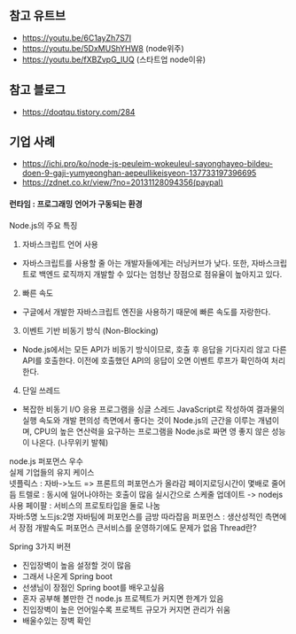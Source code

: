 ## 참고 유트브

- https://youtu.be/6C1ayZh7S7I
- https://youtu.be/5DxMUShYHW8 (node위주)
- https://youtu.be/fXBZvpG_IUQ (스타트업 node이유)


## 참고 블로그

- https://doqtqu.tistory.com/284

## 기업 사례
- https://ichi.pro/ko/node-js-peuleim-wokeuleul-sayonghayeo-bildeu-doen-9-gaji-yumyeonghan-aepeullikeisyeon-137733197396695
- https://zdnet.co.kr/view/?no=20131128094356(paypal)
#### 런타임 : 프로그래밍 언어가 구동되는 환경

Node.js의 주요 특징

1. 자바스크립트 언어 사용

- 자바스크립트를 사용할 줄 아는 개발자들에게는 러닝커브가 낮다. 또한, 자바스크립트로 백엔드 로직까지 개발할 수 있다는 엄청난 장점으로 점유율이 높아지고 있다. 

2. 빠른 속도

- 구글에서 개발한 자바스크립트 엔진을 사용하기 때문에 빠른 속도를 자랑한다.

3. 이벤트 기반 비동기 방식 (Non-Blocking) 

- Node.js에서는 모든 API가 비동기 방식이므로, 호출 후 응답을 기다지리 않고 다른 API를 호출한다. 이전에 호출했던 API의 응답이 오면 이벤트 루프가 확인하여 처리한다.

4. 단일 쓰레드

- 복잡한 비동기 I/O 응용 프로그램을 싱글 스레드 JavaScript로 작성하여 결과물의 실행 속도와 개발 편의성 측면에서 좋다는 것이 Node.js의 근간을 이루는 개념이며, CPU의 높은 연산력을 요구하는 프로그램을 Node.js로 짜면 영 좋지 않은 성능이 나온다. (나무위키 발췌)

node.js 퍼포먼스 우수  
실제 기업들의 유지 케이스   
넷플릭스 : 자바->노드 => 프론트의 퍼포먼스가 올라감 페이지로딩시간이 몇배로 줄어듬
트렐로 : 동시에 일어나야하는 호출이 많음 실시간으로 스케줄 업데이트 -> nodejs사용
페이팔 : 서비스의 프로토타입을 둘로 나눔  
자바:5명 노드js:2명 자바팀에 퍼포먼스를 금방 따라잡음
퍼포먼스 : 생산성적인 측면에서 장점
개발속도 퍼포먼스 큰서비스를 운영하기에도 문제가 없음
Thread란?

Spring 3가지 버젼
- 진입장벽이 높음 설정할 것이 많음
- 그래서 나온게 Spring boot
- 선생님이 장점인 Spring boot를 배우고싶음
- 혼자 공부해 볼만한 건 node.js 프로젝트가 커지면 한계가 있음
- 진입장벽이 높은 언어일수록 프로젝트 규모가 커지면 관리가 쉬움
- 배울수있는 장벽 확인